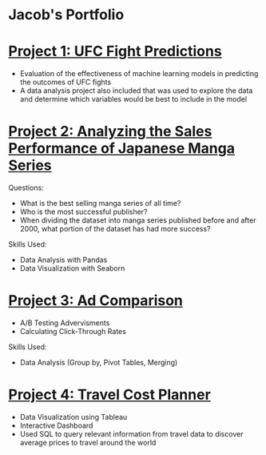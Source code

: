 # Jacob's Portfolio

# [Project 1: UFC Fight Predictions](https://github.com/jaymendoza1014/ufc_predictive_model) 

* Evaluation of the effectiveness of machine learning models in predicting the outcomes of UFC fights
* A data analysis project also included that was used to explore the data and determine which variables would be best to include in the model

# [Project 2: Analyzing the Sales Performance of Japanese Manga Series](https://github.com/jaymendoza1014/best_selling_manga/blob/main/best_selling_manga_research_project.ipynb.ipynb.ipynb)

Questions:
* What is the best selling manga series of all time?
* Who is the most successful publisher?
* When dividing the dataset into manga series published before and after 2000, what portion of the dataset has had more success?

Skills Used:
* Data Analysis with Pandas
* Data Visualization with Seaborn

# [Project 3: Ad Comparison](https://github.com/jaymendoza1014/ad_comparison/blob/main/ad_comparison.ipynb.ipynb.ipynb)

* A/B Testing Advervisments
* Calculating Click-Through Rates 

Skills Used:
* Data Analysis (Group by, Pivot Tables, Merging)

# [Project 4: Travel Cost Planner](https://public.tableau.com/app/profile/jacob.mendoza7622/viz/TravelCostPlanner/Dashboard1)

* Data Visualization using Tableau
* Interactive Dashboard
* Used SQL to query relevant information from travel data to discover average prices to travel around the world

